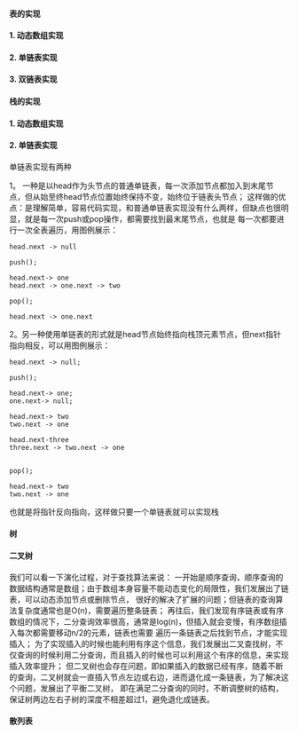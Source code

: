 #### 表的实现

#### 1. 动态数组实现

#### 2. 单链表实现

#### 3. 双链表实现

#### 栈的实现

#### 1. 动态数组实现

#### 2. 单链表实现

单链表实现有两种

1。 一种是以head作为头节点的普通单链表，每一次添加节点都加入到末尾节点，但从始至终head节点位置始终保持不变，始终位于链表头节点；
这样做的优点：是理解简单，容易代码实现，和普通单链表实现没有什么两样，但缺点也很明显，就是每一次push或pop操作，都需要找到最末尾节点，也就是
每一次都要进行一次全表遍历，用图例展示：
```
head.next -> null

push();

head.next-> one
head.next -> one.next -> two

pop();

head.next -> one.next

```

2。另一种使用单链表的形式就是head节点始终指向栈顶元素节点，但next指针指向相反，可以用图例展示：

```
head.next -> null;

push();

head.next-> one;
one.next-> null;

head.next-> two
two.next -> one

head.next-three
three.next -> two.next -> one


pop();

head.next-> two
two.next -> one
```
也就是将指针反向指向，这样做只要一个单链表就可以实现栈

#### 树

#### 二叉树

我们可以看一下演化过程，对于查找算法来说：
一开始是顺序查询，顺序查询的数据结构通常是数组；由于数组本身容量不能动态变化的局限性，我们发展出了链表，可以动态添加节点或删除节点，
很好的解决了扩展的问题；但链表的查询算法复杂度通常也是O(n)，需要遍历整条链表；
再往后，我们发现有序链表或有序数组的情况下，二分查询效率很高，通常是log(n)，但插入就会变慢，有序数组插入每次都需要移动n/2的元素，链表也需要
遍历一条链表之后找到节点，才能实现插入；
为了实现插入的时候也能利用有序这个信息，我们发展出二叉查找树，不仅查询的时候利用二分查询，而且插入的时候也可以利用这个有序的信息，来实现插入效率提升；
但二叉树也会存在问题，即如果插入的数据已经有序，随着不断的查询，二叉树就会一直插入节点左边或右边，进而退化成一条链表，为了解决这个问题，发展出了平衡二叉树，
即在满足二分查询的同时，不断调整树的结构，保证树两边左右子树的深度不相差超过1，避免退化成链表。


#### 散列表



